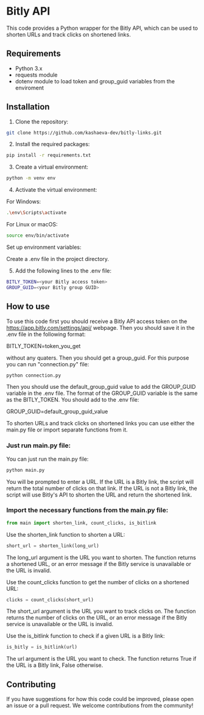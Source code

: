 # Bitly API

This code provides a Python wrapper for the Bitly API, which can be used to shorten URLs 
and track clicks on shortened links.

## Requirements
* Python 3.x
* requests module
* dotenv module to load token and group_guid variables from the enviroment
## Installation
1. Clone the repository:

```bash
git clone https://github.com/kashaeva-dev/bitly-links.git
```
2. Install the required packages:

```bash
pip install -r requirements.txt
```
3. Create a virtual environment:

```bash
python -m venv env
```
4. Activate the virtual environment:

For Windows:

```bash
.\env\Scripts\activate
```
For Linux or macOS:

```bash
source env/bin/activate
```
Set up environment variables:

Create a .env file in the project directory.

5. Add the following lines to the .env file:

```bash
BITLY_TOKEN=<your Bitly access token>
GROUP_GUID=<your Bitly group GUID>
```
## How to use
To use this code first you should receive a Bitly API access token on the
https://app.bitly.com/settings/api/ webpage. Then you should save it in the
.env file in the following format:

BITLY_TOKEN=token_you_get

without any quaters.
Then you should get a group_guid. For this purpose you can run "connection.py"
file:
```python
python connection.py
```
Then you should use the default_group_guid value to add the GROUP_GUID variable in the
.env file. The format of the GROUP_GUID variable is the same as the BITLY_TOKEN. You should
add to the .env file:

GROUP_GUID=default_group_guid_value

To shorten URLs and track clicks on shortened links you can use either the main.py
file or import separate functions from it.
### Just run main.py file:
You can just run the main.py file:
```python
python main.py
```
You will be prompted to enter a URL. If the URL is a Bitly link, the script
will return the total number of clicks on that link. If the URL is not 
a Bitly link, the script will use Bitly's API to shorten the URL and 
return the shortened link.
### Import the necessary functions from the main.py file:
```python
from main import shorten_link, count_clicks, is_bitlink
```
Use the shorten_link function to shorten a URL:
```python
short_url = shorten_link(long_url)
```
The long_url argument is the URL you want to shorten.
The function returns a shortened URL, or an error message if the Bitly service is unavailable or the URL is invalid.

Use the count_clicks function to get the number of clicks on a shortened URL:
```python
clicks = count_clicks(short_url)
```
The short_url argument is the URL you want to track clicks on.
The function returns the number of clicks on the URL, or an error message if the Bitly service is unavailable or the URL is invalid.

Use the is_bitlink function to check if a given URL is a Bitly link:
```python
is_bitly = is_bitlink(url)
```
The url argument is the URL you want to check.
The function returns True if the URL is a Bitly link, False otherwise.

## Contributing
If you have suggestions for how this code could be improved, please open an issue or 
a pull request. We welcome contributions from the community!
